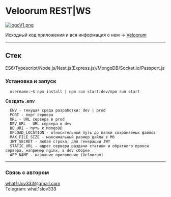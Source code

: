 # Veloorum REST|WS

[![logoV1.png](https://i.postimg.cc/5y6nrqww/logoV1.png)](https://postimg.cc/1V1GnF7t)

Исходный код приложения и вся информация о нем -> [Veloorum](https://github.com/What1slov3/veloorum 'Veloorum')

---

## Стек

ES6/Typescript/Node.js/Nest.js(Express.js)/MongoDB/Socket.io/Passport.js

### Установка и запуск

```console
  username:~$ npm install | npm run start:dev/npm run start
```

**Создать .env**

```
  ENV - текущая среда разработки: dev | prod
  PORT - порт сервера
  URL - URL сервера в prod
  DEV_URL - URL сервера в dev
  DB_URI - путь к MongoDB
  UPLOAD_LOCATION - относительный путь до папки сохраняемых файлов
  MAX_FILE_SIZE - максимальный размер файла в Мб
  JWT_SECRET - любая строка, для генерации JWT
  STATIC_URL - адрес сервера раздачи статики и обратного прокси сервера, например nginx, в dev сборке
  APP_NAME - название приложение (Veloorum)
```

---

### Связь с автором

what1slov333@gmail.com  
Telegram: what1slov333

